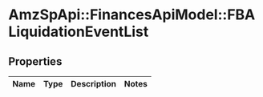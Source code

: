 # AmzSpApi::FinancesApiModel::FBALiquidationEventList

## Properties
Name | Type | Description | Notes
------------ | ------------- | ------------- | -------------

